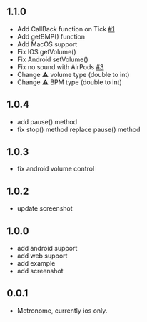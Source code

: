 ## 1.1.0

* Add CallBack function on Tick [#1](https://github.com/biner88/metronome/issues/1)
* Add getBMP() function
* Add MacOS support
* Fix IOS getVolume()
* Fix Android setVolume()
* Fix no sound with AirPods [#3](https://github.com/biner88/metronome/issues/3)
* Change ⚠️ volume type (double to int)
* Change ⚠️ BPM type (double to int)

## 1.0.4

* add pause() method
* fix stop() method replace pause() method

## 1.0.3

* fix android volume control

## 1.0.2

* update screenshot

## 1.0.0

* add android support
* add web support
* add example
* add screenshot

## 0.0.1

* Metronome, currently ios only.
